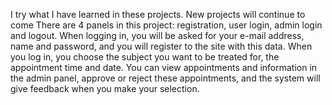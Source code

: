 I try what I have learned in these projects. New projects will continue to come
There are 4 panels in this project: registration, user login, admin login and logout. When logging in, you will be asked for your e-mail address, name and password, and you will register to the site with this data. When you log in, you choose the subject you want to be treated for, the appointment time and date. You can view appointments and information in the admin panel, approve or reject these appointments, and the system will give feedback when you make your selection.
